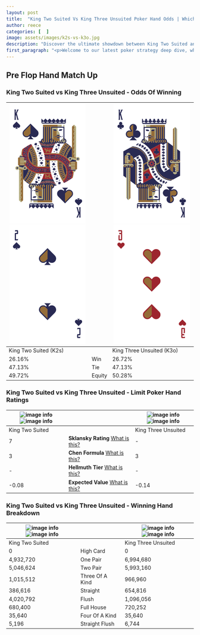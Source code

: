 ```yaml
---
layout: post
title:  "King Two Suited Vs King Three Unsuited Poker Hand Odds | Which Is The Better Hand In Poker? A Complete Guide"
author: reece
categories: [  ]
image: assets/images/k2s-vs-k3o.jpg
description: "Discover the ultimate showdown between King Two Suited and King Three Unsuited in poker! Uncover the odds, strategies, and scenarios where one hand triumphs over the other. Get ready to up your poker game with this thrilling analysis."
first_paragraph: "<p>Welcome to our latest poker strategy deep dive, where we're pitting two distinct hands against each other in a high-stakes showdown: King Two Suited vs King Three Unsuited.</p><p>In the dynamic world of poker, every decision counts, and knowing which hand holds the upper hand is key to your success at the table.</p><p>In this article, we'll dissect these two hands, explore the scenarios where one dominates the other, and equip you with the knowledge to make strategic choices that can tip the odds in your favor.</p><p>Get ready to unravel the intriguing dynamics of these poker hands and elevate your game to new heights.</p>"
---
```




[comment]: # (sp0)

## Pre Flop Hand Match Up

<div class="table hand-ratings" markdown="1"> 



### King Two Suited vs King Three Unsuited - Odds Of Winning


    
| ![image info](assets/images/hand1/k.png) ![image info](assets/images/hand1/2.png) |  | ![image info](assets/images/hand2/k.png) ![image info](assets/images/hand2/3o.png) |
| -------- | -------- | -------- |
| King Two Suited (K2s) |  | King Three Unsuited (K3o) |
| 26.16% | Win | 26.72% |
| 47.13% | Tie | 47.13% |
| 49.72% | Equity | 50.28% |




[comment]: # (sp1)



### King Two Suited vs King Three Unsuited - Limit Poker Hand Ratings


    
| ![image info](https://www.riverpairs.com/assets/images/hand1/k.png) ![image info](https://www.riverpairs.com/assets/images/hand1/2.png) |  | ![image info](https://www.riverpairs.com/assets/images/hand2/k.png) ![image info](https://www.riverpairs.com/assets/images/hand2/3o.png) |
| -------- | -------- | -------- |
| King Two Suited |  | King Three Unsuited |
| 7 | **Sklansky Rating** [What is this?](/sklansky-rating-explained) | - |
| 3 | **Chen Formula** [What is this?](/chen-formula-explained) | 3 |
| - | **Hellmuth Tier** [What is this?](/Hellmuth-tier-explained) | - |
| -0.08 | **Expected Value** [What is this?](/expected-value-explained) | -0.14 |




[comment]: # (sp2)



### King Two Suited vs King Three Unsuited - Winning Hand Breakdown


    
| ![image info](https://www.riverpairs.com/assets/images/hand1/k.png) ![image info](https://www.riverpairs.com/assets/images/hand1/2.png) |  | ![image info](https://www.riverpairs.com/assets/images/hand2/k.png) ![image info](https://www.riverpairs.com/assets/images/hand2/3o.png) |
| -------- | -------- | -------- |
| King Two Suited |  | King Three Unsuited |
| 0 | High Card | 0 |
| 4,932,720 | One Pair | 6,994,680 |
| 5,046,624 | Two Pair | 5,993,160 |
| 1,015,512 | Three Of A Kind | 966,960 |
| 386,616 | Straight | 654,816 |
| 4,020,792 | Flush | 1,096,056 |
| 680,400 | Full House | 720,252 |
| 35,640 | Four Of A Kind | 35,640 |
| 5,196 | Straight Flush | 6,744 |




[comment]: # (sp3)



</div>

[comment]: # (sp4)



[comment]: # (sp5)

